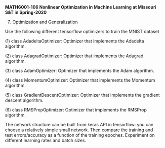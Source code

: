<b>MATH6001-106 Nonlinear Optimization in Machine Learning at Missouri S&T in Spring-2020</b>

7. Optimization and Generalization

Use the following different tensorflow optimizers to train the MNIST dataset

(1) class AdadeltaOptimizer: Optimizer that implements the Adadelta algorithm.

(2) class AdagradOptimizer: Optimizer that implements the Adagrad algorithm.

(3) class AdamOptimizer: Optimizer that implements the Adam algorithm.

(4) class MomentumOptimizer: Optimizer that implements the Momentum algorithm.

(5) class GradientDescentOptimizer: Optimizer that implements the gradient descent algorithm.

(6) class RMSPropOptimizer: Optimizer that implements the RMSProp algorithm.

The network structure can be built from keras API in tensorflow: you can choose a relatively simple small network. Then compare the training and test errors/accuracy as a function of the training epoches. Experiment on different learning rates and batch sizes.
